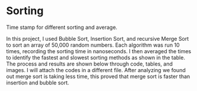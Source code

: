# Sorting
Time stamp for different sorting and average.

In this project, I used Bubble Sort, Insertion Sort, and recursive Merge Sort to sort an array of 50,000 random numbers. Each algorithm was run 10 times, recording the sorting time in nanoseconds. I then averaged the times to identify the fastest and slowest sorting methods as shown in the table. The process and results are shown below through code, tables, and images. I will attach the codes in a different file. After analyzing we found out merge sort is taking less time, this proved that merge sort is faster than insertion and bubble sort.
